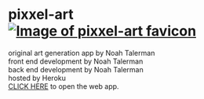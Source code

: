 # pixxel-art [![Image of pixxel-art favicon](/img/fav.png)](https://pixxel-art.herokuapp.com/)
original art generation app by Noah Talerman <br>
front end development by Noah Talerman <br>
back end development by Noah Talerman <br>
hosted by Heroku <br>
[CLICK HERE](https://pixxel-art.herokuapp.com/) to open the web app.